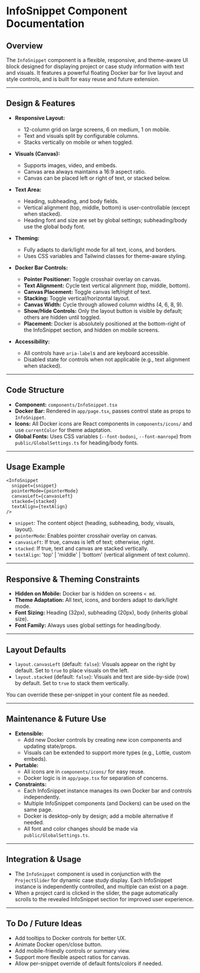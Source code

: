 # InfoSnippet Component Documentation

## Overview

The `InfoSnippet` component is a flexible, responsive, and theme-aware UI block designed for displaying project or case study information with text and visuals. It features a powerful floating Docker bar for live layout and style controls, and is built for easy reuse and future extension.

---

## Design & Features

- **Responsive Layout:**
  - 12-column grid on large screens, 6 on medium, 1 on mobile.
  - Text and visuals split by configurable columns.
  - Stacks vertically on mobile or when toggled.

- **Visuals (Canvas):**
  - Supports images, video, and embeds.
  - Canvas area always maintains a 16:9 aspect ratio.
  - Canvas can be placed left or right of text, or stacked below.

- **Text Area:**
  - Heading, subheading, and body fields.
  - Vertical alignment (top, middle, bottom) is user-controllable (except when stacked).
  - Heading font and size are set by global settings; subheading/body use the global body font.

- **Theming:**
  - Fully adapts to dark/light mode for all text, icons, and borders.
  - Uses CSS variables and Tailwind classes for theme-aware styling.

- **Docker Bar Controls:**
  - **Pointer Positioner:** Toggle crosshair overlay on canvas.
  - **Text Alignment:** Cycle text vertical alignment (top, middle, bottom).
  - **Canvas Placement:** Toggle canvas left/right of text.
  - **Stacking:** Toggle vertical/horizontal layout.
  - **Canvas Width:** Cycle through allowed column widths (4, 6, 8, 9).
  - **Show/Hide Controls:** Only the layout button is visible by default; others are hidden until toggled.
  - **Placement:** Docker is absolutely positioned at the bottom-right of the InfoSnippet section, and hidden on mobile screens.

- **Accessibility:**
  - All controls have `aria-label`s and are keyboard accessible.
  - Disabled state for controls when not applicable (e.g., text alignment when stacked).

---

## Code Structure

- **Component:** `components/InfoSnippet.tsx`
- **Docker Bar:** Rendered in `app/page.tsx`, passes control state as props to `InfoSnippet`.
- **Icons:** All Docker icons are React components in `components/icons/` and use `currentColor` for theme adaptation.
- **Global Fonts:** Uses CSS variables (`--font-bodoni`, `--font-manrope`) from `public/GlobalSettings.ts` for heading/body fonts.

---

## Usage Example

```
<InfoSnippet
  snippet={snippet}
  pointerMode={pointerMode}
  canvasLeft={canvasLeft}
  stacked={stacked}
  textAlign={textAlign}
/>
```

- `snippet`: The content object (heading, subheading, body, visuals, layout).
- `pointerMode`: Enables pointer crosshair overlay on canvas.
- `canvasLeft`: If true, canvas is left of text; otherwise, right.
- `stacked`: If true, text and canvas are stacked vertically.
- `textAlign`: 'top' | 'middle' | 'bottom' (vertical alignment of text column).

---

## Responsive & Theming Constraints

- **Hidden on Mobile:** Docker bar is hidden on screens `< md`.
- **Theme Adaptation:** All text, icons, and borders adapt to dark/light mode.
- **Font Sizing:** Heading (32px), subheading (20px), body (inherits global size).
- **Font Family:** Always uses global settings for heading/body.

---

## Layout Defaults

- `layout.canvasLeft` (default: `false`): Visuals appear on the right by default. Set to `true` to place visuals on the left.
- `layout.stacked` (default: `false`): Visuals and text are side-by-side (row) by default. Set to `true` to stack them vertically.

You can override these per-snippet in your content file as needed.

---

## Maintenance & Future Use

- **Extensible:**
  - Add new Docker controls by creating new icon components and updating state/props.
  - Visuals can be extended to support more types (e.g., Lottie, custom embeds).
- **Portable:**
  - All icons are in `components/icons/` for easy reuse.
  - Docker logic is in `app/page.tsx` for separation of concerns.
- **Constraints:**
  - Each InfoSnippet instance manages its own Docker bar and controls independently.
  - Multiple InfoSnippet components (and Dockers) can be used on the same page.
  - Docker is desktop-only by design; add a mobile alternative if needed.
  - All font and color changes should be made via `public/GlobalSettings.ts`.

---

## Integration & Usage
- The `InfoSnippet` component is used in conjunction with the `ProjectSlider` for dynamic case study display. Each InfoSnippet instance is independently controlled, and multiple can exist on a page.
- When a project card is clicked in the slider, the page automatically scrolls to the revealed InfoSnippet section for improved user experience.

---

## To Do / Future Ideas
- Add tooltips to Docker controls for better UX.
- Animate Docker open/close button.
- Add mobile-friendly controls or summary view.
- Support more flexible aspect ratios for canvas.
- Allow per-snippet override of default fonts/colors if needed. 